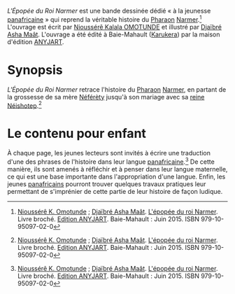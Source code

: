 <!-- TITLE: L'Épopée du Roi Narmer -->
<!-- SUBTITLE: Présentation du livre « L'Épopée du Roi Narmer » -->

*L'Épopée du Roi Narmer* est une bande dessinée dédié « à la jeunesse [panafricaine](/philosophie/mouvement-panafricain) » qui reprend la véritable histoire du [Pharaon](/personnalite/per-aat) [Narmer](/personnalite/Narmer).[^1]
L'ouvrage est écrit par [Nioussérê Kalala OMOTUNDE](/personnalite/nioussere-kalala-omotunde) et illustré par [Djaïbré Asha Maât](/personnalite/djaibre-asha-maat).
L'ouvrage a été édité à Baie-Mahault ([Karukera](/geographie/karukera)) par la maison d'édition [ANYJART](/organisme/anyjart).

# Synopsis
*L'Épopée du Roi Narmer* retrace l'histoire du [Pharaon](/personnalite/per-aat) [Narmer](/personnalite/Narmer), en partant de la grossesse de sa mère [Néférèty](/personnalite/neferety) jusqu'à son mariage avec sa [reine](/personnalite/per-aat) [Néishotep](personnalite/neishotep).[^1]

# Le contenu pour enfant
À chaque page, les jeunes lecteurs sont invités à écrire une traduction d'une des phrases de l'histoire dans leur langue [panafricaine](/philosophie/mouvement-panafricain).[^1] De cette manière, ils sont amenés à réfléchir et à penser dans leur langue maternelle, ce qui est une base importante dans l'appropriation d'une langue. Enfin, les jeunes [panafricains](/philosophie/mouvement-panafricain) pourront trouver quelques travaux pratiques leur permettant de s'imprénier de cette partie de leur histoire de façon ludique.


[^1]: [Nioussérê K. Omotunde](/personnalite/nioussere-kalala-omotunde) ; [Djaïbré Asha Maât](/personnalite/djaibre-asha-maat). [L'épopée du roi Narmer](http://www.anyjart.com/lpope-du-roi-narmer-omotunde). Livre broché. [Edition ANYJART](/organisme/anyjart). Baie-Mahault : Juin 2015. ISBN 979-10-95097-02-0